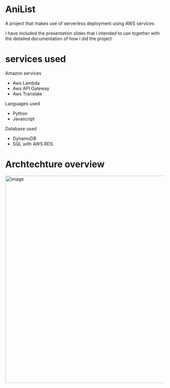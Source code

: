 # AniList
A project that makes use of serverless deployment using AWS services

I have included the presentation slides that i intended to use together with the detailed documentation of how i did the project


# services used
Amazon services
 - Aws Lambda
 - Aws API Gateway
 - Aws Translate

Languages used
 - Python
 - Javascript

Database used
 - DynamoDB
 - SQL with AWS RDS

# Archtechture overview
<img width="654" alt="image" src="https://github.com/def-know-how-to-code-trust/AniList/assets/102363292/de139599-d2e2-48de-b3ff-1466fcc5fcc7">
